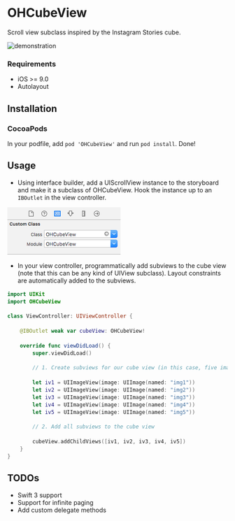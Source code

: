 # OHCubeView
Scroll view subclass inspired by the Instagram Stories cube.

![demonstration](/ohcubeview2.gif)

### Requirements
- iOS >= 9.0
- Autolayout

## Installation

### CocoaPods

In your podfile, add `pod 'OHCubeView'` and run `pod install`. Done!

## Usage

- Using interface builder, add a UIScrollView instance to the storyboard and make it a subclass of OHCubeView. Hook the instance up to an `IBOutlet` in the view controller.

![Usage 1](/usage-1.png)

- In your view controller, programmatically add subviews to the cube view (note that this can be any kind of UIView subclass). Layout constraints are automatically added to the subviews.

```swift
import UIKit
import OHCubeView

class ViewController: UIViewController {

    @IBOutlet weak var cubeView: OHCubeView!
    
    override func viewDidLoad() {
        super.viewDidLoad()
        
        // 1. Create subviews for our cube view (in this case, five image views)
        
        let iv1 = UIImageView(image: UIImage(named: "img1"))
        let iv2 = UIImageView(image: UIImage(named: "img2"))
        let iv3 = UIImageView(image: UIImage(named: "img3"))
        let iv4 = UIImageView(image: UIImage(named: "img4"))
        let iv5 = UIImageView(image: UIImage(named: "img5"))
        
        // 2. Add all subviews to the cube view
        
        cubeView.addChildViews([iv1, iv2, iv3, iv4, iv5])
    }
}
```

## TODOs
- Swift 3 support
- Support for infinite paging
- Add custom delegate methods
